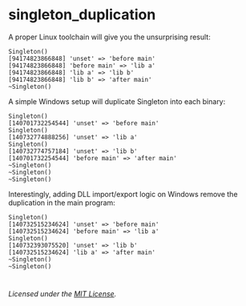 # singleton_duplication

A proper Linux toolchain will give you the unsurprising result:
```
Singleton()
[94174823866848] 'unset' => 'before main'
[94174823866848] 'before main' => 'lib a'
[94174823866848] 'lib a' => 'lib b'
[94174823866848] 'lib b' => 'after main'
~Singleton()
```

A simple Windows setup will duplicate Singleton into each binary:
```
Singleton()
[140701732254544] 'unset' => 'before main'
Singleton()
[140732774888256] 'unset' => 'lib a'
Singleton()
[140732774757184] 'unset' => 'lib b'
[140701732254544] 'before main' => 'after main'
~Singleton()
~Singleton()
~Singleton()
```

Interestingly, adding DLL import/export logic on Windows remove the duplication in the main program:
```
Singleton()
[140732515234624] 'unset' => 'before main'
[140732515234624] 'before main' => 'lib a'
Singleton()
[140732393075520] 'unset' => 'lib b'
[140732515234624] 'lib a' => 'after main'
~Singleton()
~Singleton()
```


#

_Licensed under the [MIT License](LICENSE)._
